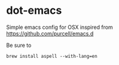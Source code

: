 dot-emacs
=========

Simple emacs config for OSX inspired from https://github.com/purcell/emacs.d

Be sure to

    brew install aspell --with-lang=en
